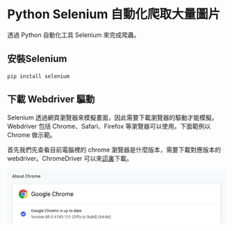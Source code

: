 # Python Selenium 自動化爬取大量圖片

透過 Python 自動化工具 Selenium 來完成爬蟲。

## 安裝Selenium
```
pip install selenium
```

## 下載 Webdriver 驅動
Selenium 透過網頁瀏覽器來模擬畫面，因此需要下載瀏覽器的驅動才能模擬。Webdriver 包括 Chrome、Safari、Firefox 等瀏覽器可以使用。下面範例以 Chrome 做示範。

首先我們先查看目前電腦裡的 chrome 瀏覽器是什麼版本，需要下載對應版本的 webdriver。ChromeDriver 可以來[這裏](https://chromedriver.chromium.org/downloads)下載。

![](./screenshot/img01.png)